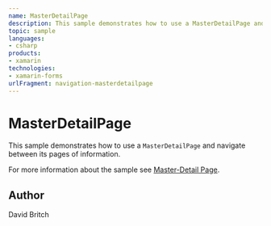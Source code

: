 ```yaml
---
name: MasterDetailPage
description: This sample demonstrates how to use a MasterDetailPage and navigate between its pages of information.
topic: sample
languages:
- csharp
products:
- xamarin
technologies:
- xamarin-forms
urlFragment: navigation-masterdetailpage
---
```

MasterDetailPage
================

This sample demonstrates how to use a `MasterDetailPage` and navigate between its pages of information.

For more information about the sample see [Master-Detail Page](http://developer.xamarin.com/guides/cross-platform/xamarin-forms/user-interface/navigation/master-detail-page/).

Author
------

David Britch
